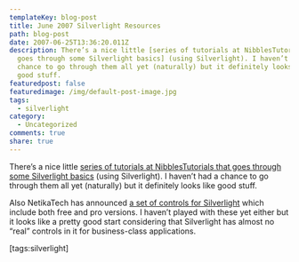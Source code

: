 ```yaml
---
templateKey: blog-post
title: June 2007 Silverlight Resources
path: blog-post
date: 2007-06-25T13:36:20.011Z
description: There’s a nice little [series of tutorials at NibblesTutorials that
  goes through some Silverlight basics] (using Silverlight). I haven’t had a
  chance to go through them all yet (naturally) but it definitely looks like
  good stuff.
featuredpost: false
featuredimage: /img/default-post-image.jpg
tags:
  - silverlight
category:
  - Uncategorized
comments: true
share: true
---
```

<!--StartFragment-->

There’s a nice little [series of tutorials at NibblesTutorials that goes through some Silverlight basics](http://www.nibblestutorials.net/) (using Silverlight). I haven’t had a chance to go through them all yet (naturally) but it definitely looks like good stuff.

Also NetikaTech has announced [a set of controls for Silverlight](http://www.netikatech.com/products) which include both free and pro versions. I haven’t played with these yet either but it looks like a pretty good start considering that Silverlight has almost no “real” controls in it for business-class applications.

\[tags:silverlight]

<!--EndFragment-->